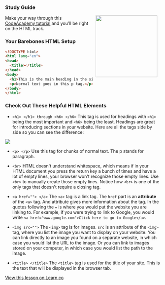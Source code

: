 

### Study Guide
<img src="https://after-school-assets.s3.amazonaws.com/html.jpg" width="200px" align="right" hspace="10"> Make your way through this [CodeAcademy tutorial](http://www.codecademy.com/courses/web-beginner-en-HZA3b/0/1?curriculum_id=50579fb998b470000202dc8b) and you'll be right on the HTML track.

### Your Barebones HTML Setup
```html
<!DOCTYPE html>
<html lang="en">
<head>
  <title></title>
</head>
<body>
  <h1>This is the main heading in the site.</h1>
  <p>Normal text goes in this p tag.</p>
</body>
</html>
```

### Check Out These Helpful HTML Elements

+ `<h1> </h1> through <h6> </h6>` This tag is used for headings with `<h1>` being the most important and `<h6>` being the least. Headings are great for introducing sections in your website. Here are all the tags side by side so you can see the difference:

<img src="https://after-school-assets.s3.amazonaws.com/h1-h6.png">

+ `<p> </p>` Use this tag for chunks of normal text. The p stands for paragraph.

+ `<br>` HTML doesn't understand whitespace, which means if in your HTML document you press the return key a bunch of times and have a lot of empty lines, your browser won't recognize those empty lines. Use `<br>` to manually create those empty lines. Notice how `<br>` is one of the only tags that doesn't require a closing tag.

+ `<a href=""> </a>` The `<a>` tag is a link tag. The `href` part is an **attribute** of the `<a>` tag. And attribute gives more information about the tag. In the quotes following the `=` is where you would put the website you are linking to. For example, if you were trying to link to Google, you would write `<a href="www.google.com">Click here to go to Google</a>`.

+ `<img src="">` The `<img>` tag is for images. `src` is an attribute of the `<img>` tag, where you list the image you want to display on your website. You can link directly to an image you found on a separate website, in which case you would list the URL to the image. Or you can link to images stored on your computer, in which case you would list the path to the image.

+ `<title> </title>` The `<title>` tag is used for the title of your site. This is the text that will be displayed in the browser tab.

<a href='https://learn.co/lessons/hs-html-catch-up' data-visibility='hidden'>View this lesson on Learn.co</a>
